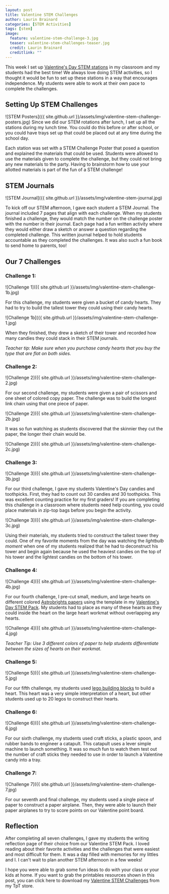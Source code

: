 ```yaml
---
layout: post
title: Valentine STEM Challenges
author: Laurin Brainard
categories: [STEM Activities]
tags: [stem]
image:
  feature: valentine-stem-challenge-3.jpg
  teaser: valentine-stem-challenges-teaser.jpg
  credit: Laurin Brainard
  creditlink: ""
---
```

This week I set up [Valentine's Day STEM stations](https://www.teacherspayteachers.com/Product/50-off-for-48-Hours-Valentine-STEM-Challenges-5248004?utm_source=PB%20Blog&utm_campaign=Valentine%20STEM%20Stations) in my classroom and my students had the best time! We always love doing STEM activities, so I thought it would be fun to set up these stations in a way that encourages independence. My students were able to work at their own pace to complete the challenges.

## Setting Up STEM Challenges
![STEM Posters]({{ site.github.url }}/assets/img/valentine-stem-challenge-posters.jpg)
Since we did our STEM rotations after lunch, I set up all the stations during my lunch time. You could do this before or after school, or you could have trays set up that could be placed out at any time during the school day. 

Each station was set with a STEM Challenge Poster that posed a question and explained the materials that could be used. Students were allowed to use the materials given to complete the challenge, but they could not bring any new materials to the party. Having to brainstorm how to use your allotted materials is part of the fun of a STEM challenge! 

## STEM Journals
![STEM Journal]({{ site.github.url }}/assets/img/valentine-stem-journal.jpg)

To kick off our STEM afternoon, I gave each student a STEM Journal. The journal included 7 pages that align with each challenge. When my students finished a challenge, they would match the number on the challenge poster with the number in their journal. Each page had a fun written activity where they would either draw a sketch or answer a question regarding the completed challenge. This written journal helped to hold students accountable as they completed the challenges. It was also such a fun book to send home to parents, too!

## Our 7 Challenges

### Challenge 1: 
![Challenge 1]({{ site.github.url }}/assets/img/valentine-stem-challenge-1b.jpg)

For this challenge, my students were given a bucket of candy hearts. They had to try to build the tallest tower they could using their candy hearts. 

![Challenge 1b]({{ site.github.url }}/assets/img/valentine-stem-challenge-1.jpg)

When they finished, they drew a sketch of their tower and recorded how many candies they could stack in their STEM journals.

*Teacher tip: Make sure when you purchase candy hearts that you buy the type that are flat on both sides.*

### Challenge 2:
![Challenge 2]({{ site.github.url }}/assets/img/valentine-stem-challenge-2.jpg)

For our second challenge, my students were given a pair of scissors and one sheet of colored copy paper. The challenge was to build the longest link chain using that one piece of paper. 

![Challenge 2]({{ site.github.url }}/assets/img/valentine-stem-challenge-2b.jpg)

It was so fun watching as students discovered that the skinnier they cut the paper, the longer their chain would be. 

![Challenge 2]({{ site.github.url }}/assets/img/valentine-stem-challenge-2c.jpg)

### Challenge 3:
![Challenge 3]({{ site.github.url }}/assets/img/valentine-stem-challenge-3b.jpg)

For our third challenge, I gave my students Valentine's Day candies and toothpicks. First, they had to count out 30 candies and 30 toothpicks. This was excellent counting practice for my first graders! If you are completing this challenge in a classroom where students need help counting, you could place materials in zip-top bags before you begin the activity. 

![Challenge 3]({{ site.github.url }}/assets/img/valentine-stem-challenge-3c.jpg)

Using their materials, my students tried to construct the tallest tower they could. One of my favorite moments from the day was watching the *lightbulb moment* when one of my students realized that he had to deconstruct his tower and begin again because he used the heaviest candies on the top of his tower and the lightest candies on the bottom of his tower. 

### Challenge 4:
![Challenge 4]({{ site.github.url }}/assets/img/valentine-stem-challenge-4b.jpg)

For our fourth challenge, I pre-cut small, medium, and large hearts on different colored [Astrobrights papers](https://www.amazon.com/gp/product/B01LX0UJBN/ref=as_li_tl?ie=UTF8&camp=1789&creative=9325&creativeASIN=B01LX0UJBN&linkCode=as2&tag=theprimarybra-20&linkId=3b99140818a0edf8d0a551c9fee02a4c) using the template in my [Valentine's Day STEM Pack](https://www.teacherspayteachers.com/Product/50-off-for-48-Hours-Valentine-STEM-Challenges-5248004?utm_source=PB%20Blog&utm_campaign=Valentine%20STEM%20Stations). My students had to place as many of these hearts as they could inside the heart on the large heart workmat without overlapping any hearts. 

![Challenge 4]({{ site.github.url }}/assets/img/valentine-stem-challenge-4.jpg)

*Teacher Tip: Use 3 different colors of paper to help students differentiate between the sizes of hearts on their workmat.*

### Challenge 5: 
![Challenge 5]({{ site.github.url }}/assets/img/valentine-stem-challenge-5.jpg)

For our fifth challenge, my students used [lego building blocks](https://amzn.to/2wiQPVj) to build a heart. This heart was a very simple interpretation of a heart, but other students used up to 20 legos to construct their hearts. 

### Challenge 6:
![Challenge 6]({{ site.github.url }}/assets/img/valentine-stem-challenge-6.jpg)

For our sixth challenge, my students used craft sticks, a plastic spoon, and rubber bands to engineer a catapult. This catapult uses a lever simple machine to launch something. It was so much fun to watch them test out the number of craft sticks they needed to use in order to launch a Valentine candy into a tray. 

### Challenge 7:
![Challenge 7]({{ site.github.url }}/assets/img/valentine-stem-challenge-7.jpg)

For our seventh and final challenge, my students used a single piece of paper to construct a paper airplane. Then, they were able to launch their paper airplanes to try to score points on our Valentine point board.

## Reflection

After completing all seven challenges, I gave my students the writing reflection page of their choice from our Valentine STEM Pack. I loved reading about their favorite activities and the challenges that were easiest and most difficult for them. It was a day filled with memories for my littles and I. I can't wait to plan another STEM afternoon in a few weeks! 

I hope you were able to grab some fun ideas to do with your class or your kids at home. If you want to grab the printables resources shown in this post, you can click here to download my [Valentine STEM Challenges](https://www.teacherspayteachers.com/Product/50-off-for-48-Hours-Valentine-STEM-Challenges-5248004?utm_source=PB%20Blog&utm_campaign=Valentine%20STEM%20Stations) from my TpT store. 